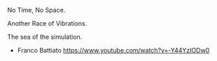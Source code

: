 No Time, No Space.

Another Race of Vibrations.

The sea of the simulation.
 - Franco Battiato https://www.youtube.com/watch?v=-Y44YzIODw0
